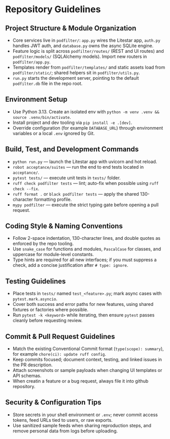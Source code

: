 # Repository Guidelines

## Project Structure & Module Organization
- Core services live in `podfilter/`: `app.py` wires the Litestar app, `auth.py` handles JWT auth, and `database.py` owns the async SQLite engine.
- Feature logic is split across `podfilter/routes/` (REST and UI routes) and `podfilter/models/` (SQLAlchemy models). Import new routers in `podfilter/app.py`.
- Templates render from `podfilter/templates/` and static assets load from `podfilter/static/`; shared helpers sit in `podfilter/utils.py`.
- `run.py` starts the development server, pointing to the default `podfilter.db` file in the repo root.

## Environment Setup
- Use Python 3.13. Create an isolated env with `python -m venv .venv && source .venv/bin/activate`.
- Install project and dev tooling via `pip install -e .[dev]`.
- Override configuration (for example `DATABASE_URL`) through environment variables or a local `.env` ignored by Git.

## Build, Test, and Development Commands
- `python run.py` — launch the Litestar app with uvicorn and hot reload.
- `robot acceptance/suites` — run the end to end tests located in `acceptance/`.
- `pytest tests/` — execute unit tests in `tests/` folder.
- `ruff check podfilter tests` — lint; auto-fix when possible using `ruff check --fix`.
- `ruff format .` or `black podfilter tests` — apply the shared 130-character formatting profile.
- `mypy podfilter` — execute the strict typing gate before opening a pull request.

## Coding Style & Naming Conventions
- Follow 2-space indentation, 130-character lines, and double quotes as enforced by the repo tooling.
- Use `snake_case` for functions and modules, `PascalCase` for classes, and uppercase for module-level constants.
- Type hints are required for all new interfaces; if you must suppress a check, add a concise justification after `# type: ignore`.

## Testing Guidelines
- Place tests in `tests/` named `test_<feature>.py`; mark async cases with `pytest.mark.asyncio`.
- Cover both success and error paths for new features, using shared fixtures or factories where possible.
- Run `pytest -k <keyword>` while iterating, then ensure `pytest` passes cleanly before requesting review.

## Commit & Pull Request Guidelines
- Match the existing Conventional Commit format (`type(scope): summary`), for example `chore(ci): update ruff config`.
- Keep commits focused; document context, testing, and linked issues in the PR description.
- Attach screenshots or sample payloads when changing UI templates or API schemas.
- When creatin a feature or a bug request, always file it into github repository.

## Security & Configuration Tips
- Store secrets in your shell environment or `.env`; never commit access tokens, feed URLs tied to users, or raw exports.
- Use sanitized sample feeds when sharing reproduction steps, and remove personal data from logs before uploading.
